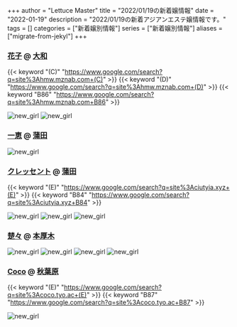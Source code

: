 +++
author = "Lettuce Master"
title = "2022/01/19の新着嬢情報"
date = "2022-01-19"
description = "2022/01/19の新着アジアンエステ嬢情報です。"
tags = []
categories = ["新着嬢別情報"]
series = ["新着嬢別情報"]
aliases = ["migrate-from-jekyl"]
+++
### [花子](http://hmw.mznab.com/) @ [大和](/post/yamato)
{{< keyword "(C)" "https://www.google.com/search?q=site%3Ahmw.mznab.com+(C)" >}} {{< keyword "(D)" "https://www.google.com/search?q=site%3Ahmw.mznab.com+(D)" >}} {{< keyword "B86" "https://www.google.com/search?q=site%3Ahmw.mznab.com+B86" >}} 

![new_girl](https://i.imgur.com/jUxZGGm.jpeg)
![new_girl](https://i.imgur.com/tNoAv2G.jpeg)
### [一恵](http://kazue.me-es.com/) @ [蒲田](/post/kamata)


![new_girl](https://i.imgur.com/i1j7cF5.jpeg)
### [クレッセント](http://ciutyia.xyz/) @ [蒲田](/post/kamata)
{{< keyword "(E)" "https://www.google.com/search?q=site%3Aciutyia.xyz+(E)" >}} {{< keyword "B84" "https://www.google.com/search?q=site%3Aciutyia.xyz+B84" >}} 

![new_girl](https://i.imgur.com/PQs5MdF.jpeg)
![new_girl](https://i.imgur.com/HaQXqFf.jpeg)
![new_girl](https://i.imgur.com/CjzjMkR.jpeg)
### [楚々](http://onshin.xyz/) @ [本厚木](/post/honatsugi)


![new_girl](https://i.imgur.com/sy9AiUt.jpeg)
![new_girl](https://i.imgur.com/DD4PvSk.jpeg)
![new_girl](https://i.imgur.com/U9btSlU.jpeg)
![new_girl](https://i.imgur.com/B3l6g9W.jpeg)
### [Coco](https://coco.tyo.ac/) @ [秋葉原](/post/akihabara)
{{< keyword "(E)" "https://www.google.com/search?q=site%3Acoco.tyo.ac+(E)" >}} {{< keyword "B87" "https://www.google.com/search?q=site%3Acoco.tyo.ac+B87" >}} 

![new_girl](https://coco.tyo.ac/photos/sites/95/2022/01/2022011804292190.jpg_302X404.jpg)
